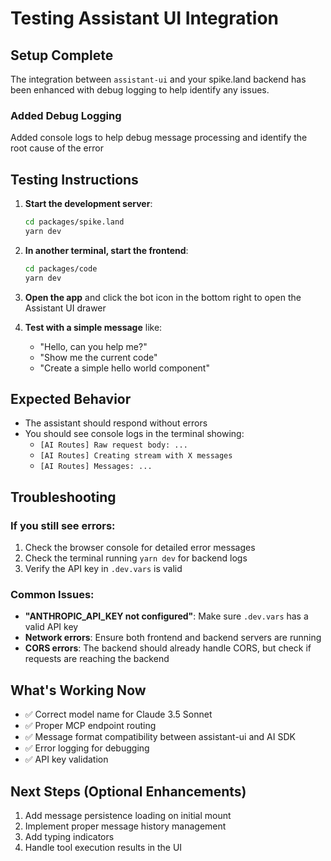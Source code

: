 # Testing Assistant UI Integration

## Setup Complete

The integration between `assistant-ui` and your spike.land backend has been enhanced with debug logging to help identify any issues.

### Added Debug Logging

Added console logs to help debug message processing and identify the root cause of the error

## Testing Instructions

1. **Start the development server**:
   ```bash
   cd packages/spike.land
   yarn dev
   ```

2. **In another terminal, start the frontend**:
   ```bash
   cd packages/code
   yarn dev
   ```

3. **Open the app** and click the bot icon in the bottom right to open the Assistant UI drawer

4. **Test with a simple message** like:
   - "Hello, can you help me?"
   - "Show me the current code"
   - "Create a simple hello world component"

## Expected Behavior

- The assistant should respond without errors
- You should see console logs in the terminal showing:
  - `[AI Routes] Raw request body: ...`
  - `[AI Routes] Creating stream with X messages`
  - `[AI Routes] Messages: ...`

## Troubleshooting

### If you still see errors:

1. Check the browser console for detailed error messages
2. Check the terminal running `yarn dev` for backend logs
3. Verify the API key in `.dev.vars` is valid

### Common Issues:

- **"ANTHROPIC_API_KEY not configured"**: Make sure `.dev.vars` has a valid API key
- **Network errors**: Ensure both frontend and backend servers are running
- **CORS errors**: The backend should already handle CORS, but check if requests are reaching the backend

## What's Working Now

- ✅ Correct model name for Claude 3.5 Sonnet
- ✅ Proper MCP endpoint routing
- ✅ Message format compatibility between assistant-ui and AI SDK
- ✅ Error logging for debugging
- ✅ API key validation

## Next Steps (Optional Enhancements)

1. Add message persistence loading on initial mount
2. Implement proper message history management
3. Add typing indicators
4. Handle tool execution results in the UI
